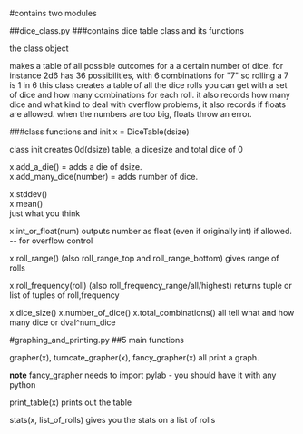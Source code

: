 #contains two modules


##dice_class.py
###contains dice table class and its functions

the class object

makes a table of all possible outcomes for a a certain number of dice.
for instance 2d6 has 36 possibilities, with 6 combinations for "7" so rolling a 7 is 1 in 6
this class creates a table of all the dice rolls you can get with a set of dice and how many combinations for each roll.
it also records how many dice and what kind
to deal with overflow problems, it also records if floats are allowed.  when the numbers are too big, floats throw an error.


###class functions and init
x = DiceTable(dsize)

class init creates 0d(dsize) table, a dicesize and total dice of 0

x.add_a_die() = adds a die of dsize.     
x.add_many_dice(number) = adds number of dice.

x.stddev()    
x.mean()    
just what you think

x.int_or_float(num) outputs number as float (even if originally int) if allowed. -- for overflow control

x.roll_range()  (also roll_range_top and roll_range_bottom) gives range of rolls

x.roll_frequency(roll)  (also roll_frequency_range/all/highest) returns tuple or list of tuples of roll,frequency

x.dice_size() x.number_of_dice()  x.total_combinations()  all tell what and how many dice or dval^num_dice 

#graphing_and_printing.py
##5 main functions

grapher(x), turncate_grapher(x), fancy_grapher(x) all print a graph.

**note**
fancy_grapher needs to import pylab - you should have it with any python

print_table(x) prints out the table

stats(x, list_of_rolls) gives you the stats on a list of rolls



